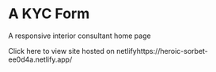 # A KYC Form
A responsive interior consultant home page

Click here to view site hosted on netlifyhttps://heroic-sorbet-ee0d4a.netlify.app/
